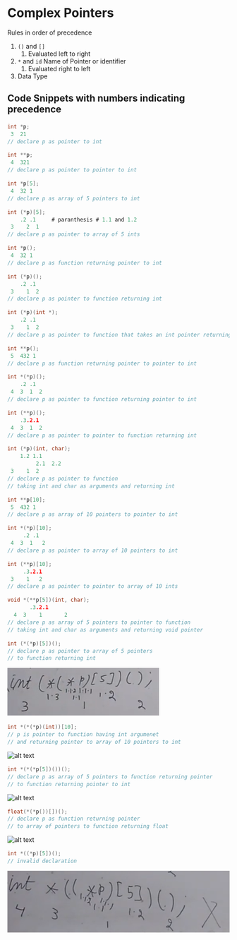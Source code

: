 # Complex Pointers

Rules in order of precedence

1. `()` and `[]`
   1. Evaluated left to right
2. `*` and `id` Name of Pointer or identifier
   1. Evaluated right to left
3. Data Type


## Code Snippets with numbers indicating precedence

```C
int *p;
 3  21 
// declare p as pointer to int
```

```C
int **p;
 4  321
// declare p as pointer to pointer to int
```

```C
int *p[5];
 4  32 1
// declare p as array of 5 pointers to int
```

```C
int (*p)[5];
    .2 .1     # paranthesis # 1.1 and 1.2
 3    2  1
// declare p as pointer to array of 5 ints
```


```C
int *p();
 4  32 1
// declare p as function returning pointer to int
```

```C
int (*p)();
    .2 .1
 3    1  2
// declare p as pointer to function returning int
```

```C
int (*p)(int *);
    .2 .1
 3    1  2
// declare p as pointer to function that takes an int pointer returning int
```

```C
int **p();
 5  432 1
// declare p as function returning pointer to pointer to int
```

```C
int *(*p)();
    .2 .1
 4  3  1  2
// declare p as pointer to function returning pointer to int
```

```C
int (**p)();
    .3.2.1
 4  3  1  2
// declare p as pointer to pointer to function returning int
```

```C
int (*p)(int, char);
    1.2 1.1
         2.1  2.2
 3    1  2
// declare p as pointer to function
// taking int and char as arguments and returning int
```

```C
int **p[10];
 5  432 1
// declare p as array of 10 pointers to pointer to int
```

```C
int *(*p)[10];
     .2 .1
 4  3  1   2
// declare p as pointer to array of 10 pointers to int
```

```C
int (**p)[10];
     .3.2.1
 3    1   2
// declare p as pointer to pointer to array of 10 ints
```


```C
void *(**p[5])(int, char);
       .3.2.1
  4  3    1       2
// declare p as array of 5 pointers to pointer to function
// taking int and char as arguments and returning void pointer
```

```C
int (*(*p)[5])();
// declare p as pointer to array of 5 pointers 
// to function returning int
```

![alt text](*(*p).png)

```C
int *(*(*p)(int))[10];
// p is pointer to function having int argumenet
// and returning pointer to array of 10 pointers to int
```

![alt text](int*(*(*p)(int))[10].png)


```C
int *(*(*p[5])())();
// declare p as array of 5 pointers to function returning pointer 
// to function returning pointer to int
```

![alt text](*(*(*p[5])()).png)


```C
float(*(*p())[])();
// declare p as function returning pointer
// to array of pointers to function returning float
```

![alt text](float(*(*p())[])().png)

```C
int *((*p)[5])();
// invalid declaration
```
![alt text](invalidDeclaration.png)

